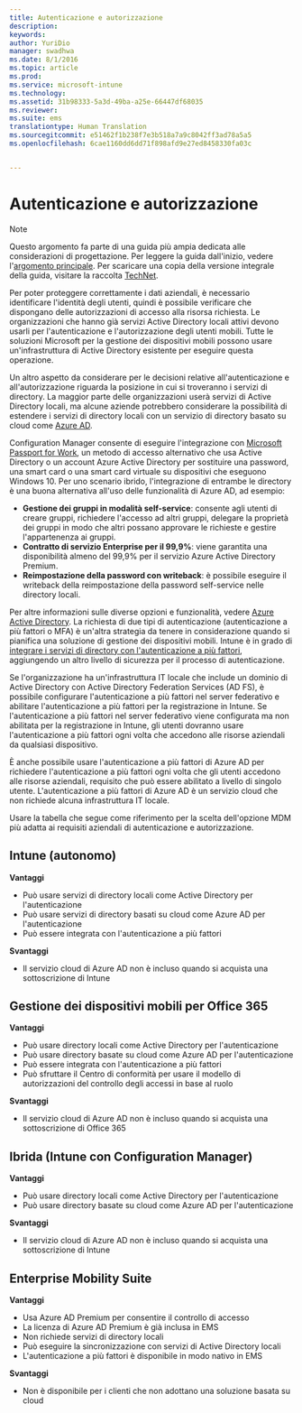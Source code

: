 ```yaml
---
title: Autenticazione e autorizzazione
description: 
keywords: 
author: YuriDio
manager: swadhwa
ms.date: 8/1/2016
ms.topic: article
ms.prod: 
ms.service: microsoft-intune
ms.technology: 
ms.assetid: 31b98333-5a3d-49ba-a25e-66447df68035
ms.reviewer: 
ms.suite: ems
translationtype: Human Translation
ms.sourcegitcommit: e51462f1b238f7e3b518a7a9c8042ff3ad78a5a5
ms.openlocfilehash: 6cae1160dd6dd71f898afd9e27ed8458330fa03c


---
```


# Autenticazione e autorizzazione

>[!NOTE]
>Questo argomento fa parte di una guida più ampia dedicata alle considerazioni di progettazione. Per leggere la guida dall'inizio, vedere l'[argomento principale](mdm-design-considerations-guide.md). Per scaricare una copia della versione integrale della guida, visitare la raccolta [TechNet](https://gallery.technet.microsoft.com/Mobile-Device-Management-7d401582).

Per poter proteggere correttamente i dati aziendali, è necessario identificare l'identità degli utenti, quindi è possibile verificare che dispongano delle autorizzazioni di accesso alla risorsa richiesta. Le organizzazioni che hanno già servizi Active Directory locali attivi devono usarli per l'autenticazione e l'autorizzazione degli utenti mobili. Tutte le soluzioni Microsoft per la gestione dei dispositivi mobili possono usare un'infrastruttura di Active Directory esistente per eseguire questa operazione. 

Un altro aspetto da considerare per le decisioni relative all'autenticazione e all'autorizzazione riguarda la posizione in cui si troveranno i servizi di directory. La maggior parte delle organizzazioni userà servizi di Active Directory locali, ma alcune aziende potrebbero considerare la possibilità di estendere i servizi di directory locali con un servizio di directory basato su cloud come [Azure AD](http://azure.microsoft.com/documentation/articles/active-directory-whatis/). 

Configuration Manager consente di eseguire l'integrazione con [Microsoft Passport for Work](https://technet.microsoft.com/library/mt488797.aspx), un metodo di accesso alternativo che usa Active Directory o un account Azure Active Directory per sostituire una password, una smart card o una smart card virtuale su dispositivi che eseguono Windows 10. Per uno scenario ibrido, l'integrazione di entrambe le directory è una buona alternativa all'uso delle funzionalità di Azure AD, ad esempio:

- **Gestione dei gruppi in modalità self-service**: consente agli utenti di creare gruppi, richiedere l'accesso ad altri gruppi, delegare la proprietà dei gruppi in modo che altri possano approvare le richieste e gestire l'appartenenza ai gruppi.
- **Contratto di servizio Enterprise per il 99,9%**: viene garantita una disponibilità almeno del 99,9% per il servizio Azure Active Directory Premium.
- **Reimpostazione della password con writeback**: è possibile eseguire il writeback della reimpostazione della password self-service nelle directory locali.

Per altre informazioni sulle diverse opzioni e funzionalità, vedere [Azure Active Directory](https://msdn.microsoft.com/library/azure/dn532272.aspx).
La richiesta di due tipi di autenticazione (autenticazione a più fattori o MFA) è un'altra strategia da tenere in considerazione quando si pianifica una soluzione di gestione dei dispositivi mobili. Intune è in grado di [integrare i servizi di directory con l'autenticazione a più fattori](https://technet.microsoft.com/library/dn889751.aspx), aggiungendo un altro livello di sicurezza per il processo di autenticazione. 

Se l'organizzazione ha un'infrastruttura IT locale che include un dominio di Active Directory con Active Directory Federation Services (AD FS), è possibile configurare l'autenticazione a più fattori nel server federativo e abilitare l'autenticazione a più fattori per la registrazione in Intune. Se l'autenticazione a più fattori nel server federativo viene configurata ma non abilitata per la registrazione in Intune, gli utenti dovranno usare l'autenticazione a più fattori ogni volta che accedono alle risorse aziendali da qualsiasi dispositivo. 

È anche possibile usare l'autenticazione a più fattori di Azure AD per richiedere l'autenticazione a più fattori ogni volta che gli utenti accedono alle risorse aziendali, requisito che può essere abilitato a livello di singolo utente. L'autenticazione a più fattori di Azure AD è un servizio cloud che non richiede alcuna infrastruttura IT locale.

Usare la tabella che segue come riferimento per la scelta dell'opzione MDM più adatta ai requisiti aziendali di autenticazione e autorizzazione.

## Intune (autonomo)

**Vantaggi**

- Può usare servizi di directory locali come Active Directory per l'autenticazione
- Può usare servizi di directory basati su cloud come Azure AD per l'autenticazione
- Può essere integrata con l'autenticazione a più fattori

**Svantaggi**

- Il servizio cloud di Azure AD non è incluso quando si acquista una sottoscrizione di Intune

## Gestione dei dispositivi mobili per Office 365

**Vantaggi**

- Può usare directory locali come Active Directory per l'autenticazione
- Può usare directory basate su cloud come Azure AD per l'autenticazione
- Può essere integrata con l'autenticazione a più fattori
- Può sfruttare il Centro di conformità per usare il modello di autorizzazioni del controllo degli accessi in base al ruolo

**Svantaggi**

- Il servizio cloud di Azure AD non è incluso quando si acquista una sottoscrizione di Office 365

## Ibrida (Intune con Configuration Manager)

**Vantaggi**

- Può usare directory locali come Active Directory per l'autenticazione
- Può usare directory basate su cloud come Azure AD per l'autenticazione

**Svantaggi**

- Il servizio cloud di Azure AD non è incluso quando si acquista una sottoscrizione di Intune

## Enterprise Mobility Suite

**Vantaggi**

- Usa Azure AD Premium per consentire il controllo di accesso
- La licenza di Azure AD Premium è già inclusa in EMS
- Non richiede servizi di directory locali
- Può eseguire la sincronizzazione con servizi di Active Directory locali
- L'autenticazione a più fattori è disponibile in modo nativo in EMS

**Svantaggi**

- Non è disponibile per i clienti che non adottano una soluzione basata su cloud




<!--HONumber=Aug16_HO1-->


